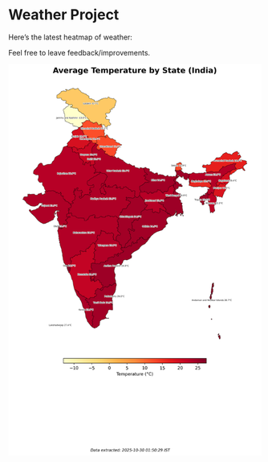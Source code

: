 # Weather Project

Here’s the latest heatmap of weather:

Feel free to leave feedback/improvements.

![India Heatmap](docs/assets/india_heatmap.png?v=02770F)
